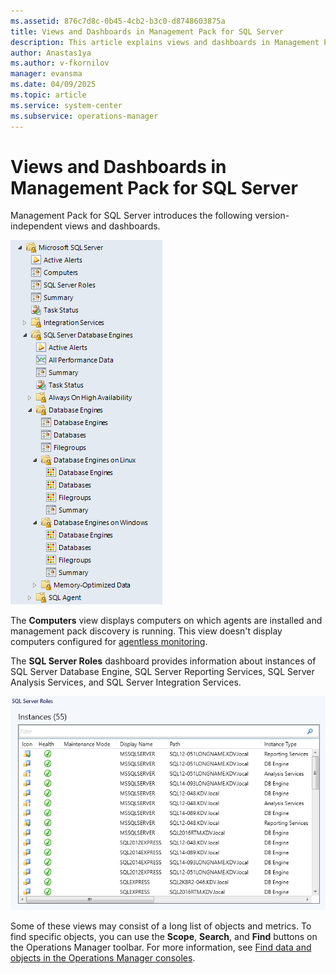 ```yaml
---
ms.assetid: 876c7d8c-0b45-4cb2-b3c0-d8748603875a
title: Views and Dashboards in Management Pack for SQL Server
description: This article explains views and dashboards in Management Pack for SQL Server
author: Anastas1ya
ms.author: v-fkornilov
manager: evansma
ms.date: 04/09/2025
ms.topic: article
ms.service: system-center
ms.subservice: operations-manager
---
```


# Views and Dashboards in Management Pack for SQL Server

Management Pack for SQL Server introduces the following version-independent views and dashboards.

![Screenshot showing Generic views and dashboards.](./media/sql-server-management-pack/version-independent-views.png)

The **Computers** view displays computers on which agents are installed and management pack discovery is running. This view doesn't display computers configured for [agentless monitoring](sql-server-management-pack-monitoring-modes.md#configuring-agentless-monitoring-mode).

The **SQL Server Roles** dashboard provides information about instances of SQL Server Database Engine, SQL Server Reporting Services, SQL Server Analysis Services, and SQL Server Integration Services.

![Screenshot of SQL server roles.](./media/sql-server-management-pack/sql-server-roles.png)

Some of these views may consist of a long list of objects and metrics. To find specific objects, you can use the **Scope**, **Search**, and **Find** buttons on the Operations Manager toolbar. For more information, see [Find data and objects in the Operations Manager consoles](manage-console-finding-data.md).
